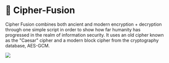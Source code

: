 # 🔐 Cipher-Fusion

Cipher Fusion combines both ancient and modern encryption + decryption through one simple script in order to show how far humanity has progressed in the realm of information security. It uses an old cipher known as the "Caesar" cipher and a modern block cipher from the cryptography database, AES-GCM.

<img src="https://i.postimg.cc/brYkTkZG/image.png" />
